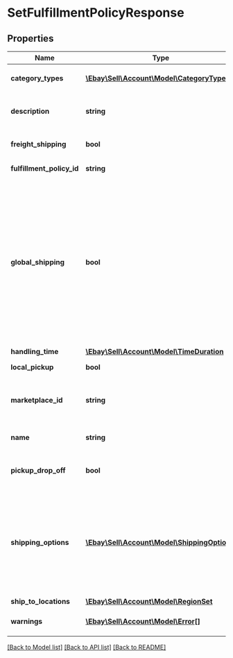 # SetFulfillmentPolicyResponse

## Properties
Name | Type | Description | Notes
------------ | ------------- | ------------- | -------------
**category_types** | [**\Ebay\Sell\Account\Model\CategoryType[]**](CategoryType.md) | This container indicates whether the fulfillment business policy applies to motor vehicle listings, or if it applies to non-motor vehicle listings. | [optional] 
**description** | **string** | A seller-defined description of the fulfillment policy. This description is only for the seller&#x27;s use, and is not exposed on any eBay pages. This field is returned if set for the policy. &lt;br&gt;&lt;br&gt;&lt;b&gt;Max length&lt;/b&gt;: 250 | [optional] 
**freight_shipping** | **bool** | If returned as &lt;code&gt;true&lt;/code&gt;, the seller offers freight shipping. Freight shipping can be used for large items over 150 lbs. | [optional] 
**fulfillment_policy_id** | **string** | A unique eBay-assigned ID for a fulfillment business policy. This ID is generated when the policy is created. | [optional] 
**global_shipping** | **bool** | If returned as &lt;code&gt;true&lt;/code&gt;, the eBay Global Shipping Program will be used by the seller to ship items to international locations.&lt;br&gt;&lt;br&gt;&lt;span class&#x3D;\&quot;tablenote\&quot;&gt;&lt;b&gt;Note&lt;/b&gt;: On the US marketplace, the &lt;em&gt;&lt;b&gt;Global Shipping Program&lt;/b&gt;&lt;/em&gt; is scheduled to be replaced by a new intermediated international shipping program called &lt;em&gt;&lt;b&gt;eBay International Shipping&lt;/b&gt;&lt;/em&gt;. US sellers who are opted in to the Global Shipping Program will be automatically opted in to eBay International Shipping when it becomes available to them. All US sellers will be migrated by March 31, 2023. &lt;br&gt;&lt;br&gt;eBay International Shipping is an account level setting, and no field needs to be set in a Fulfillment business policy to enable it. As long as the US seller&#x27;s account is opted in to eBay International Shipping, this shipping option will be enabled automatically for all listings where international shipping is available. &lt;br&gt;&lt;br&gt;A US seller who is opted in to eBay International Shipping can also specify individual international shipping service options for a Fulfillment business policy.&lt;/span&gt; | [optional] 
**handling_time** | [**\Ebay\Sell\Account\Model\TimeDuration**](TimeDuration.md) |  | [optional] 
**local_pickup** | **bool** | If returned as &lt;code&gt;true&lt;/code&gt;, local pickup is available for this policy. | [optional] 
**marketplace_id** | **string** | The ID of the eBay marketplace to which this fulfillment business policy applies. For implementation help, refer to &lt;a href&#x3D;&#x27;https://developer.ebay.com/api-docs/sell/account/types/ba:MarketplaceIdEnum&#x27;&gt;eBay API documentation&lt;/a&gt; | [optional] 
**name** | **string** | A seller-defined name for this fulfillment business policy. Names must be unique for policies assigned to the same marketplace. &lt;br&gt;&lt;br&gt;&lt;b&gt;Max length&lt;/b&gt;: 64 | [optional] 
**pickup_drop_off** | **bool** | If returned as &lt;code&gt;true&lt;/code&gt;, the seller offers the \&quot;Click and Collect\&quot; option. &lt;br&gt;&lt;br&gt;Currently, \&quot;Click and Collect\&quot; is available only to large retail merchants the eBay AU and UK marketplaces. | [optional] 
**shipping_options** | [**\Ebay\Sell\Account\Model\ShippingOption[]**](ShippingOption.md) | This array is used to provide detailed information on the domestic and international shipping options available for the policy. A separate &lt;b&gt;ShippingOption&lt;/b&gt; object covers domestic shipping service options and international shipping service options (if the seller ships to international locations). &lt;br&gt;&lt;br&gt;The &lt;b&gt;optionType&lt;/b&gt; field indicates whether the &lt;b&gt;ShippingOption&lt;/b&gt; object applies to domestic or international shipping, and the &lt;b&gt;costType&lt;/b&gt; field indicates whether flat-rate shipping or calculated shipping will be used. &lt;p&gt;A separate &lt;b&gt;ShippingServices&lt;/b&gt; object is used to specify cost and other details for every available domestic and international shipping service option. &lt;/p&gt; | [optional] 
**ship_to_locations** | [**\Ebay\Sell\Account\Model\RegionSet**](RegionSet.md) |  | [optional] 
**warnings** | [**\Ebay\Sell\Account\Model\Error[]**](Error.md) | An array of one or more errors or warnings that were generated during the processing of the request. If there were no issues with the request, this array will return empty. | [optional] 

[[Back to Model list]](../../README.md#documentation-for-models) [[Back to API list]](../../README.md#documentation-for-api-endpoints) [[Back to README]](../../README.md)

